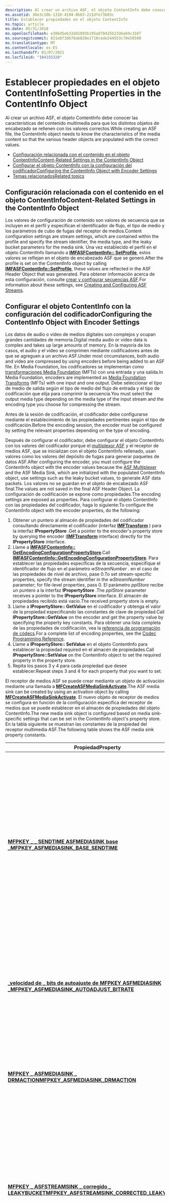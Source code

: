 ```yaml
---
description: Al crear un archivo ASF, el objeto ContentInfo debe conocer las características del contenido multimedia para que los distintos objetos de encabezado se rellenen con los valores correctos.
ms.assetid: 30e3c10b-1310-4194-8b83-221dfe73b03c
title: Establecer propiedades en el objeto ContentInfo
ms.topic: article
ms.date: 05/31/2018
ms.openlocfilehash: e386d5eb33dd1893b195a870425b2336ab9c316f
ms.sourcegitcommit: 831e8f3db78ab820e1710cede244553c70e50500
ms.translationtype: MT
ms.contentlocale: es-ES
ms.lasthandoff: 01/07/2021
ms.locfileid: "104155320"
---
```

# <a name="setting-properties-in-the-contentinfo-object"></a><span data-ttu-id="75c70-103">Establecer propiedades en el objeto ContentInfo</span><span class="sxs-lookup"><span data-stu-id="75c70-103">Setting Properties in the ContentInfo Object</span></span>

<span data-ttu-id="75c70-104">Al crear un archivo ASF, el objeto ContentInfo debe conocer las características del contenido multimedia para que los distintos objetos de encabezado se rellenen con los valores correctos.</span><span class="sxs-lookup"><span data-stu-id="75c70-104">While creating an ASF file, the ContentInfo object needs to know the characteristics of the media content so that the various header objects are populated with the correct values.</span></span>

-   [<span data-ttu-id="75c70-105">Configuración relacionada con el contenido en el objeto ContentInfo</span><span class="sxs-lookup"><span data-stu-id="75c70-105">Content-Related Settings in the ContentInfo Object</span></span>](#content-related-settings-in-the-contentinfo-object)
-   [<span data-ttu-id="75c70-106">Configurar el objeto ContentInfo con la configuración del codificador</span><span class="sxs-lookup"><span data-stu-id="75c70-106">Configuring the ContentInfo Object with Encoder Settings</span></span>](#configuring-the-contentinfo-object-with-encoder-settings)
-   [<span data-ttu-id="75c70-107">Temas relacionados</span><span class="sxs-lookup"><span data-stu-id="75c70-107">Related topics</span></span>](#related-topics)

## <a name="content-related-settings-in-the-contentinfo-object"></a><span data-ttu-id="75c70-108">Configuración relacionada con el contenido en el objeto ContentInfo</span><span class="sxs-lookup"><span data-stu-id="75c70-108">Content-Related Settings in the ContentInfo Object</span></span>

<span data-ttu-id="75c70-109">Los valores de configuración de contenido son valores de secuencia que se incluyen en el perfil y especifican el identificador de flujo, el tipo de medio y los parámetros de cubo de fugas del receptor de medios.</span><span class="sxs-lookup"><span data-stu-id="75c70-109">Content configuration settings are stream settings, which are contained within the profile and specify the stream identifier, the media type, and the leaky bucket parameters for the media sink.</span></span> <span data-ttu-id="75c70-110">Una vez establecido el perfil en el objeto ContentInfo llamando a [**IMFASFContentInfo:: SetProfile**](/windows/desktop/api/wmcontainer/nf-wmcontainer-imfasfcontentinfo-setprofile), estos valores se reflejan en el objeto de encabezado ASF que se generó.</span><span class="sxs-lookup"><span data-stu-id="75c70-110">After the profile is set on the ContentInfo object by calling [**IMFASFContentInfo::SetProfile**](/windows/desktop/api/wmcontainer/nf-wmcontainer-imfasfcontentinfo-setprofile), these values are reflected in the ASF Header Object that was generated.</span></span> <span data-ttu-id="75c70-111">Para obtener información acerca de esta configuración, consulte [crear y configurar secuencias ASF](creating-and-configuring-asf-streams.md).</span><span class="sxs-lookup"><span data-stu-id="75c70-111">For information about these settings, see [Creating and Configuring ASF Streams](creating-and-configuring-asf-streams.md).</span></span>

## <a name="configuring-the-contentinfo-object-with-encoder-settings"></a><span data-ttu-id="75c70-112">Configurar el objeto ContentInfo con la configuración del codificador</span><span class="sxs-lookup"><span data-stu-id="75c70-112">Configuring the ContentInfo Object with Encoder Settings</span></span>

<span data-ttu-id="75c70-113">Los datos de audio o vídeo de medios digitales son complejos y ocupan grandes cantidades de memoria.</span><span class="sxs-lookup"><span data-stu-id="75c70-113">Digital media audio or video data is complex and takes up large amounts of memory.</span></span> <span data-ttu-id="75c70-114">En la mayoría de los casos, el audio y el vídeo se comprimen mediante codificadores antes de que se agreguen a un archivo ASF.</span><span class="sxs-lookup"><span data-stu-id="75c70-114">Under most circumstances, both audio and video are compressed by using encoders before being added to an ASF file.</span></span> <span data-ttu-id="75c70-115">En Media Foundation, los codificadores se implementan como [transformaciones Media Foundation](media-foundation-transforms.md) (MFTs) con una entrada y una salida.</span><span class="sxs-lookup"><span data-stu-id="75c70-115">In Media Foundation, encoders are implemented as [Media Foundation Transforms](media-foundation-transforms.md) (MFTs) with one input and one output.</span></span> <span data-ttu-id="75c70-116">Debe seleccionar el tipo de medio de salida según el tipo de medio del flujo de entrada y el tipo de codificación que elija para comprimir la secuencia.</span><span class="sxs-lookup"><span data-stu-id="75c70-116">You must select the output media type depending on the media type of the input stream and the encoding type you choose for compressing the stream.</span></span>

<span data-ttu-id="75c70-117">Antes de la sesión de codificación, el codificador debe configurarse mediante el establecimiento de las propiedades pertinentes según el tipo de codificación.</span><span class="sxs-lookup"><span data-stu-id="75c70-117">Before the encoding session, the encoder must be configured by setting the relevant properties depending on the type of encoding.</span></span>

<span data-ttu-id="75c70-118">Después de configurar el codificador, debe configurar el objeto ContentInfo con los valores del codificador porque el [multiplexor ASF](asf-multiplexer.md) y el receptor de medios ASF, que se inicializan con el objeto ContentInfo rellenado, usan valores como los valores del depósito de fugas para generar paquetes de datos ASF.</span><span class="sxs-lookup"><span data-stu-id="75c70-118">After configuring the encoder, you must configure the ContentInfo object with the encoder values because the [ASF Multiplexer](asf-multiplexer.md) and the ASF Media Sink, which are initialized with the populated ContentInfo object, use settings such as the leaky bucket values, to generate ASF data packets.</span></span> <span data-ttu-id="75c70-119">Los valores no se guardan en el objeto de encabezado ASF final.</span><span class="sxs-lookup"><span data-stu-id="75c70-119">The values are not saved in the final ASF Header Object.</span></span> <span data-ttu-id="75c70-120">La configuración de codificación se expone como propiedades.</span><span class="sxs-lookup"><span data-stu-id="75c70-120">The encoding settings are exposed as properties.</span></span> <span data-ttu-id="75c70-121">Para configurar el objeto ContentInfo con las propiedades del codificador, haga lo siguiente:</span><span class="sxs-lookup"><span data-stu-id="75c70-121">To configure the ContentInfo object with the encoder properties, do the following:</span></span>

1.  <span data-ttu-id="75c70-122">Obtener un puntero al almacén de propiedades del codificador consultando directamente el codificador (interfaz [**IMFTransform**](/windows/desktop/api/mftransform/nn-mftransform-imftransform) ) para la interfaz **IPropertyStore** .</span><span class="sxs-lookup"><span data-stu-id="75c70-122">Get a pointer to the encoder's property store by querying the encoder ([**IMFTransform**](/windows/desktop/api/mftransform/nn-mftransform-imftransform) interface) directly for the **IPropertyStore** interface.</span></span>
2.  <span data-ttu-id="75c70-123">Llame a [**IMFASFContentInfo:: GetEncodingConfigurationPropertyStore**](/windows/desktop/api/wmcontainer/nf-wmcontainer-imfasfcontentinfo-getencodingconfigurationpropertystore).</span><span class="sxs-lookup"><span data-stu-id="75c70-123">Call [**IMFASFContentInfo::GetEncodingConfigurationPropertyStore**](/windows/desktop/api/wmcontainer/nf-wmcontainer-imfasfcontentinfo-getencodingconfigurationpropertystore).</span></span> <span data-ttu-id="75c70-124">Para establecer las propiedades específicas de la secuencia, especifique el identificador de flujo en el parámetro *wStreamNumber* . en el caso de las propiedades de nivel de archivo, pase 0.</span><span class="sxs-lookup"><span data-stu-id="75c70-124">To set stream-specific properties, specify the stream identifier in the *wStreamNumber* parameter; for file-level properties, pass 0.</span></span> <span data-ttu-id="75c70-125">El parámetro *ppIStore* recibe un puntero a la interfaz **IPropertyStore** .</span><span class="sxs-lookup"><span data-stu-id="75c70-125">The *ppIStore* parameter receives a pointer to the **IPropertyStore** interface.</span></span> <span data-ttu-id="75c70-126">El almacén de propiedades recibido está vacío.</span><span class="sxs-lookup"><span data-stu-id="75c70-126">The received property store is empty.</span></span>
3.  <span data-ttu-id="75c70-127">Llame a **IPropertyStore:: GetValue** en el codificador y obtenga el valor de la propiedad especificando las constantes de clave de propiedad.</span><span class="sxs-lookup"><span data-stu-id="75c70-127">Call **IPropertyStore::GetValue** on the encoder and get the property value by specifying the property key constants.</span></span> <span data-ttu-id="75c70-128">Para obtener una lista completa de las propiedades de codificación, vea la [referencia de programación de códecs](/previous-versions//aa384554(v=vs.85)).</span><span class="sxs-lookup"><span data-stu-id="75c70-128">For a complete list of encoding properties, see the [Codec Programming Reference](/previous-versions//aa384554(v=vs.85)).</span></span>
4.  <span data-ttu-id="75c70-129">Llame a **IPropertyStore:: SetValue** en el objeto ContentInfo para establecer la propiedad required en el almacén de propiedades.</span><span class="sxs-lookup"><span data-stu-id="75c70-129">Call **IPropertyStore::SetValue** on the ContentInfo object to set the required property in the property store.</span></span>
5.  <span data-ttu-id="75c70-130">Repita los pasos 3 y 4 para cada propiedad que desee establecer.</span><span class="sxs-lookup"><span data-stu-id="75c70-130">Repeat steps 3 and 4 for each property that you want to set.</span></span>

<span data-ttu-id="75c70-131">El receptor de medios ASF se puede crear mediante un objeto de activación mediante una llamada a [**MFCreateASFMediaSinkActivate**](/windows/desktop/api/wmcontainer/nf-wmcontainer-mfcreateasfmediasinkactivate).</span><span class="sxs-lookup"><span data-stu-id="75c70-131">The ASF media sink can be created by using an activation object by calling [**MFCreateASFMediaSinkActivate**](/windows/desktop/api/wmcontainer/nf-wmcontainer-mfcreateasfmediasinkactivate).</span></span> <span data-ttu-id="75c70-132">El nuevo objeto de receptor de medios se configura en función de la configuración específica del receptor de medios que se puede establecer en el almacén de propiedades del objeto ContentInfo.</span><span class="sxs-lookup"><span data-stu-id="75c70-132">The new media sink object is configured based on media sink-specific settings that can be set in the ContentInfo object's property store.</span></span> <span data-ttu-id="75c70-133">En la tabla siguiente se muestran las constantes de la propiedad del receptor multimedia ASF.</span><span class="sxs-lookup"><span data-stu-id="75c70-133">The following table shows the ASF media sink property constants.</span></span>



| <span data-ttu-id="75c70-134">Propiedad</span><span class="sxs-lookup"><span data-stu-id="75c70-134">Property</span></span>                                                                                                     | <span data-ttu-id="75c70-135">Descripción</span><span class="sxs-lookup"><span data-stu-id="75c70-135">Description</span></span>                                                                                                                                                                                                                                                                                           |
|--------------------------------------------------------------------------------------------------------------|-------------------------------------------------------------------------------------------------------------------------------------------------------------------------------------------------------------------------------------------------------------------------------------------------------|
| [<span data-ttu-id="75c70-136">**MFPKEY \_ \_ SENDTIME ASFMEDIASINK base \_**</span><span class="sxs-lookup"><span data-stu-id="75c70-136">**MFPKEY\_ASFMEDIASINK\_BASE\_SENDTIME**</span></span>](mfpkey-asfmediasink-base-sendtime-property.md)                   | <span data-ttu-id="75c70-137">La hora de envío indica cuándo se liberará la carga dentro del depósito de fugas.</span><span class="sxs-lookup"><span data-stu-id="75c70-137">The send time indicates when the payload inside the leaky bucket will be released.</span></span> <span data-ttu-id="75c70-138">Este valor de propiedad indica la primera hora de envío.</span><span class="sxs-lookup"><span data-stu-id="75c70-138">This property value indicates the first send time.</span></span> <span data-ttu-id="75c70-139">El multiplexor usa este valor para calcular las horas de envío posteriores para los paquetes generados y garantiza que los datos fluyen de forma permanente a través del depósito de fugas.</span><span class="sxs-lookup"><span data-stu-id="75c70-139">The multiplexer uses this value to calculate the subsequent send times for the generated packets and ensures that data flows steadily through the leaky bucket.</span></span> |
| [<span data-ttu-id="75c70-140">**\_velocidad de \_ bits de autoajuste de MFPKEY ASFMEDIASINK \_**</span><span class="sxs-lookup"><span data-stu-id="75c70-140">**MFPKEY\_ASFMEDIASINK\_AUTOADJUST\_BITRATE**</span></span>](mfpkey-asfmediasink-autoadjust-bitrate-property.md)         | <span data-ttu-id="75c70-141">Este valor **booleano** indica si el multiplexor debe ajustar la velocidad de bits automáticamente para asegurarse de que los datos no desbordan el depósito de fugas.</span><span class="sxs-lookup"><span data-stu-id="75c70-141">This **BOOL** value indicates whether the multiplexer needs to adjust the bit rate automatically to ensure that data does not overflow the leaky bucket.</span></span>                                                                                                                                              |
| [<span data-ttu-id="75c70-142">**MFPKEY \_ ASFMEDIASINK \_ DRMACTION**</span><span class="sxs-lookup"><span data-stu-id="75c70-142">**MFPKEY\_ASFMEDIASINK\_DRMACTION**</span></span>](mfpkey-asfmediasink-drmaction-property.md)                            | <span data-ttu-id="75c70-143">Esto indica la acción de DRM del receptor de medios ASF para la generación de archivos.</span><span class="sxs-lookup"><span data-stu-id="75c70-143">This indicates the ASF media sink DRM action for file generation.</span></span> <span data-ttu-id="75c70-144">En esta versión, solo se admite la transcodificación de DRM.</span><span class="sxs-lookup"><span data-stu-id="75c70-144">In this release, only DRM transcode is supported.</span></span>                                                                                                                                                                                   |
| [<span data-ttu-id="75c70-145">**MFPKEY \_ ASFSTREAMSINK \_ corregido \_ LEAKYBUCKET**</span><span class="sxs-lookup"><span data-stu-id="75c70-145">**MFPKEY\_ASFSTREAMSINK\_CORRECTED\_LEAKYBUCKET**</span></span>](mfpkey-asfstreamsink-corrected-leakybucket-property.md) | <span data-ttu-id="75c70-146">Esta propiedad se debe establecer cuando el codificador decide qué ventana de búfer y velocidad de bits se van a utilizar.</span><span class="sxs-lookup"><span data-stu-id="75c70-146">This property must be set when the encoder decides which buffer window and bit rate to use.</span></span> <span data-ttu-id="75c70-147">Para establecer estos valores, use la interfaz [**IWMCodecLeakyBucket**](/windows/desktop/api/wmcodecdsp/nn-wmcodecdsp-iwmcodecleakybucket) .</span><span class="sxs-lookup"><span data-stu-id="75c70-147">To set these values, use the [**IWMCodecLeakyBucket**](/windows/desktop/api/wmcodecdsp/nn-wmcodecdsp-iwmcodecleakybucket) interface.</span></span> <span data-ttu-id="75c70-148">Debe establecerse para cada secuencia del archivo ASF.</span><span class="sxs-lookup"><span data-stu-id="75c70-148">This must be set for each stream in the ASF file.</span></span>                                                     |



 

## <a name="related-topics"></a><span data-ttu-id="75c70-149">Temas relacionados</span><span class="sxs-lookup"><span data-stu-id="75c70-149">Related topics</span></span>

<dl> <dt>

[<span data-ttu-id="75c70-150">Escribir un objeto de encabezado ASF para un nuevo archivo</span><span class="sxs-lookup"><span data-stu-id="75c70-150">Writing an ASF Header Object for a New File</span></span>](writing-an-asf-header-object-for-a-new-file.md)
</dt> </dl>

 

 
